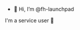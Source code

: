 - 👋 Hi, I’m @fh-launchpad

I'm a service user 🤖

<!---
fh-launchpad/fh-launchpad is a ✨ special ✨ repository because its `README.md` (this file) appears on your GitHub profile.
You can click the Preview link to take a look at your changes.
--->
